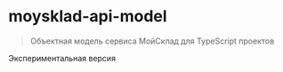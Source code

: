 # moysklad-api-model

> Объектная модель сервиса МойСклад для TypeScript проектов

Экспериментальная версия
